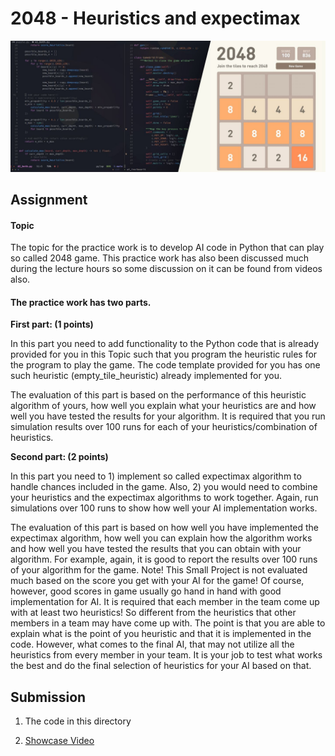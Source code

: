 # 2048 - Heuristics and expectimax

![Screenshot of the game and some code](./assets/2048_banner.jpg)

## Assignment

#### Topic

The topic for the practice work is to develop AI code in Python that can play
so called 2048 game. This practice work has also been discussed much during
the lecture hours so some discussion on it can be found from videos also.

#### The practice work has two parts.

**First part: (1 points)**

In this part you need to add functionality to the Python code that is already
provided for you in this Topic such that you program the heuristic rules for
the program to play the game. The code template provided for you has one such
heuristic (empty_tile_heuristic) already implemented for you.

The evaluation of this part is based on the performance of this heuristic
algorithm of yours, how well you explain what your heuristics are and how well
you have tested the results for your algorithm. It is required that you run
simulation results over 100 runs for each of your heuristics/combination of
heuristics.

**Second part: (2 points)**

In this part you need to 1) implement so called expectimax algorithm to handle
chances included in the game. Also, 2) you would need to combine your heuristics
and the expectimax algorithms to work together. Again, run simulations over 100
runs to show how well your AI implementation works.

The evaluation of this part is based on how well you have implemented the
expectimax algorithm, how well you can explain how the algorithm works and how
well you have tested the results that you can obtain with your algorithm.
For example, again, it is good to report the results over 100 runs of your
algorithm for the game. Note! This Small Project is not evaluated much based
on the score you get with your AI for the game! Of course, however, good scores
in game usually go hand in hand with good implementation for AI. It is required
that each member in the team come up with at least two heuristics! So different
from the heuristics that other members in a team may have come up with.
The point is that you are able to explain what is the point of you heuristic
and that it is implemented in the code. However, what comes to the final AI,
that may not utilize all the heuristics from every member in your team.
It is your job to test what works the best and do the final selection of
heuristics for your AI based on that.

## Submission

1. The code in this directory

2. [Showcase Video](https://youtu.be/plBr7B_NQQA)
